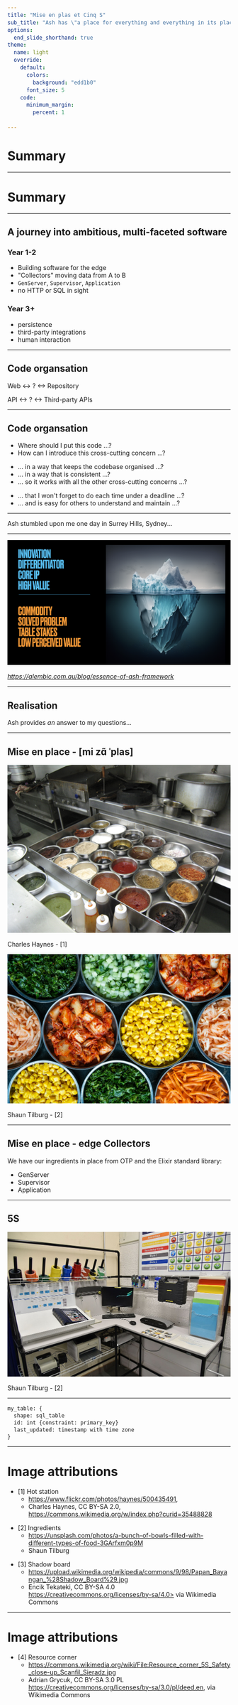 ```yaml
---
title: "Mise en plas et Cinq S"
sub_title: "Ash has \"a place for everything and everything in its place\""
options:
  end_slide_shorthand: true
theme:
  name: light
  override:
    default:
      colors:
        background: "edd1b0"
      font_size: 5
    code:
      minimum_margin: 
        percent: 1

---
```


# Summary

<!-- column_layout: [3, 2] -->
<!-- column: 0 -->



<!-- column: 1 -->


<!-- reset_layout -->

-----

# Summary

<!-- pause -->

-----

## A journey into ambitious, multi-faceted software

<!-- incremental_lists: true -->
<!-- list_item_newlines: 2 -->

### Year 1-2

- Building software for the edge
- "Collectors" moving data from A to B
- `GenServer`, `Supervisor`, `Application`
- no HTTP or SQL in sight


### Year 3+

- persistence
- third-party integrations
- human interaction 

-----

## Code organsation

Web <-> ? <-> Repository 

API <-> ? <-> Third-party APIs

-----

## Code organsation

<!-- incremental_lists: true -->
- Where should I put this code ...?
- How can I introduce this cross-cutting concern ...? 

<!-- new_lines: 2 -->

- ... in a way that keeps the codebase organised ...?
- ... in a way that is consistent ...?
- ... so it works with all the other cross-cutting concerns ...?


<!-- new_lines: 2 -->

- ... that I won't forget to do each time under a deadline ...?
- ... and is easy for others to understand and maintain ...?


-----

<!-- alignment: center -->
<!-- new_lines: 4 -->
Ash stumbled upon me one day in Surrey Hills, Sydney...

-----

![image:width:100%](images/ash-iceberg.png)

<!-- alignment: right -->
_https://alembic.com.au/blog/essence-of-ash-framework_

-----

## Realisation

Ash provides _an_ answer to my questions...



_____


## Mise en place - [mi zɑ̃ ˈplas]


<!-- column_layout: [2, 2] -->
<!-- column: 0 -->

![image:width:100%](images/mise-en-place-hot-station.jpg)
<!-- alignment: right -->
Charles Haynes - [1]


<!-- column: 1 -->

![image:width:100%](images/mise-en-place-bowls.jpg)
<!-- alignment: right -->
Shaun Tilburg - [2]

<!-- reset_layout -->

-----

## Mise en place - edge Collectors

<!-- new_lines: 2 -->
We have our ingredients in place from OTP and the Elixir standard library:
<!-- list_item_newlines: 2 -->
<!-- pause -->
- GenServer
- Supervisor
- Application
      
_____


## 5S

![image:width:100%](images/resource-corner-5s.jpg)
<!-- alignment: right -->
Shaun Tilburg - [2]

_____

```d2 +render +width:40%
my_table: {
  shape: sql_table
  id: int {constraint: primary_key}
  last_updated: timestamp with time zone
}
```

___

# Image attributions

- [1] Hot station
  - https://www.flickr.com/photos/haynes/500435491,
  - Charles Haynes, CC BY-SA 2.0, https://commons.wikimedia.org/w/index.php?curid=35488828
<!-- new_lines: 1 -->
- [2] Ingredients
  - https://unsplash.com/photos/a-bunch-of-bowls-filled-with-different-types-of-food-3GArfxm0p9M
  - Shaun Tilburg
<!-- new_lines: 1 -->
- [3] Shadow board
  - https://upload.wikimedia.org/wikipedia/commons/9/98/Papan_Bayangan_%28Shadow_Board%29.jpg
  - Encik Tekateki, CC BY-SA 4.0 https://creativecommons.org/licenses/by-sa/4.0> via Wikimedia Commons

___


# Image attributions

- [4] Resource corner
  - https://commons.wikimedia.org/wiki/File:Resource_corner_5S_Safety_close-up_Scanfil_Sieradz.jpg
  - Adrian Grycuk, CC BY-SA 3.0 PL https://creativecommons.org/licenses/by-sa/3.0/pl/deed.en, via Wikimedia Commons
<!-- new_lines: 1 -->
